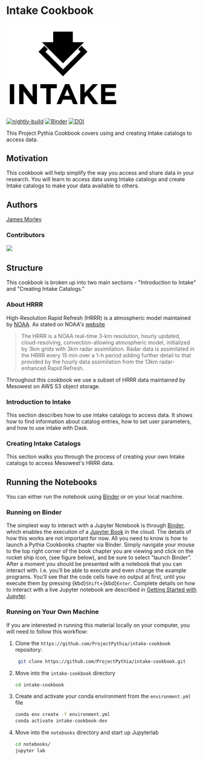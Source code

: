 # Intake Cookbook

<img src="thumbnail.svg" alt="thumbnail" width="300"/>

[![nightly-build](https://github.com/ProjectPythia/intake-cookbook/actions/workflows/nightly-build.yaml/badge.svg)](https://github.com/ProjectPythia/intake-cookbook/actions/workflows/nightly-build.yaml)
[![Binder](https://binder.projectpythia.org/badge_logo.svg)](https://binder.projectpythia.org/v2/gh/ProjectPythia/intake-cookbook/main?labpath=notebooks)
[![DOI](https://zenodo.org/badge/512825541.svg)](https://zenodo.org/badge/latestdoi/512825541)

This Project Pythia Cookbook covers using and creating Intake catalogs to access data.

## Motivation

This cookbook will help simplify the way you access and share data in your research. You will learn to access data using Intake catalogs and create Intake catalogs to make your data available to others.

## Authors

[James Morley](https://github.com/jnmorley/)

### Contributors

<a href="https://github.com/ProjectPythia/intake-cookbook/graphs/contributors">
  <img src="https://contrib.rocks/image?repo=ProjectPythia/intake-cookbook" />
</a>

## Structure
This cookbook is broken up into two main sections - "Introduction to Intake" and "Creating Intake Catalogs." 

### About HRRR
High-Resolution Rapid Refresh (HRRR) is a atmospheric model maintained by [NOAA](https://www.noaa.gov/). As stated on NOAA's [website](https://rapidrefresh.noaa.gov/hrrr/)

> The HRRR is a NOAA real-time 3-km resolution, hourly updated, cloud-resolving, convection-allowing atmospheric model, initialized by 3km grids with 3km radar assimilation. Radar data is
> assimilated in the HRRR every 15 min over a 1-h period adding further detail to that provided by the hourly data assimilation from the 13km radar-enhanced Rapid Refresh.

Throughout this cookbook we use a subset of HRRR data maintained by Mesowest on AWS S3 object storage. 

### Introduction to Intake
This section describes how to use intake catalogs to access data. It shows how to find information about catalog entries, how to set user parameters, and how to use intake with Dask.

### Creating Intake Catalogs
This section walks you through the process of creating your own Intake catalogs to access Mesowest's HRRR data.

## Running the Notebooks
You can either run the notebook using [Binder](https://binder.projectpythia.org) or on your local machine.

### Running on Binder

The simplest way to interact with a Jupyter Notebook is through
[Binder](https://binder.projectpythia.org), which enables the execution of a
[Jupyter Book](https://jupyterbook.org) in the cloud. The details of how this works are not
important for now. All you need to know is how to launch a Pythia
Cookbooks chapter via Binder. Simply navigate your mouse to
the top right corner of the book chapter you are viewing and click
on the rocket ship icon, (see figure below), and be sure to select
“launch Binder”. After a moment you should be presented with a
notebook that you can interact with. I.e. you’ll be able to execute
and even change the example programs. You’ll see that the code cells
have no output at first, until you execute them by pressing
{kbd}`Shift`\+{kbd}`Enter`. Complete details on how to interact with
a live Jupyter notebook are described in [Getting Started with
Jupyter](https://foundations.projectpythia.org/foundations/getting-started-jupyter).

### Running on Your Own Machine
If you are interested in running this material locally on your computer, you will need to follow this workflow:
  

1. Clone the `https://github.com/ProjectPythia/intake-cookbook` repository:

   ```bash
    git clone https://github.com/ProjectPythia/intake-cookbook.git
    ```  
1. Move into the `intake-cookbook` directory
    ```bash
    cd intake-cookbook
    ```  
1. Create and activate your conda environment from the `environment.yml` file
    ```bash
    conda env create -f environment.yml
    conda activate intake-cookbook-dev
    ```  
1.  Move into the `notebooks` directory and start up Jupyterlab
    ```bash
    cd notebooks/
    jupyter lab
    ```
